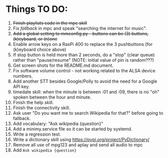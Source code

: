 # Things TO DO:

1. ~~Finish playlists code in the mpc skill~~
1. Fix *fallback* in mpc and speak "searching the internet for music".
1. ~~Add a global setting to mmconfig.py - buttons can be (3) buttons, (k)eyboard, or (n)one~~
1. Enable arrow keys on a RasPi 400 to replace the 3 pushbuttons (for (k)eyboard choice above)
1. If stop button is held more than 2 seconds, do a "stop" (clear queue) rather than "pause/resume" (NOTE: initial value of pin is random???)
1. Get screen shots for the README.md document.
1. Fix software volume control - not working related to the ALSA device numbers.
1. Add another STT besides Google/Polly to avoid the need for a Google API key.
1. timedate skill: when the minute is between :01 and :09, there is no "oh" spoken between the hour and minute.
1. Finish the help skill.
1. Finish the connectivity skill.
1. Ask user "Do you want me to search Wikipedia for that?" before going to fallback.
1. Add vocabulary: "Ask wikipedia {question}"
1. Add a minimy.service file so it can be started by systemd.
1. Write a regression test.
1. Write a dictionary skill using https://pypi.org/project/PyDictionary/
1. Remove all use of mpg123 and aplay and send all audio to mpc 
1. Add ``Ask wikipedia {question}`` 


